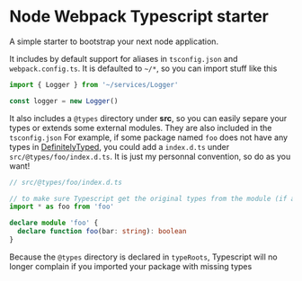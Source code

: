 # Node Webpack Typescript starter
A simple starter to bootstrap your next node application.

It includes by default support for aliases in `tsconfig.json` and `webpack.config.ts`.
It is defaulted to `~/*`, so you can import stuff like this

```typescript
import { Logger } from '~/services/Logger'

const logger = new Logger()
```

It also includes a `@types` directory under **src**, so you can easily 
separe your types or extends some external modules. They are also included in the `tsconfig.json`
For example, if some package named `foo` does not have any types in [DefinitelyTyped](https://definitelytyped.org/), you could 
add a `index.d.ts` under `src/@types/foo/index.d.ts`. It is just my personnal convention, so do as you want!

```typescript
// src/@types/foo/index.d.ts

// to make sure Typescript get the original types from the module (if any)
import * as foo from 'foo'

declare module 'foo' {
  declare function foo(bar: string): boolean
} 
```

Because the `@types` directory is declared in `typeRoots`, Typescript will no longer complain if you imported your package with missing types
